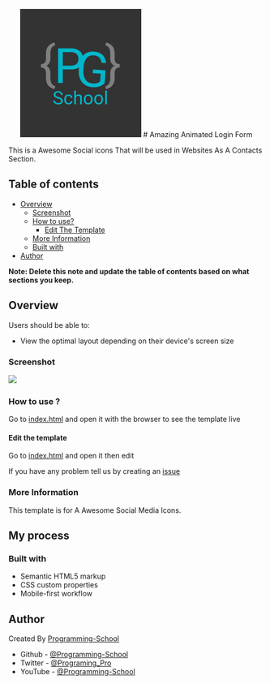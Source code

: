 <p align="center">
       <img src="./Logo.png" alt="Logo" />
       # Amazing Animated Login Form
</p>
This is a Awesome Social icons That will be used in Websites As A Contacts Section.

## Table of contents

- [Overview](#overview)
  - [Screenshot](#screenshot)
  - [How to use?](#how-to-use)
    - [Edit The Template](#edit-the-template)
  - [More Information](#more-information)
  - [Built with](#built-with)
- [Author](#author)

**Note: Delete this note and update the table of contents based on what sections you keep.**

## Overview

Users should be able to:

- View the optimal layout depending on their device's screen size

### Screenshot

<img src="./Overview.gif" />

### How to use ?

Go to [index.html](index.html) and open it with the browser to see the template live

#### Edit the template

Go to [index.html](index.html) and open it then edit

If you have any problem tell us by creating an [issue](https://github.com/mudit023/templates/issues/new/choose)

### More Information

This template is for A Awesome Social Media Icons.

## My process

### Built with

- Semantic HTML5 markup
- CSS custom properties
- Mobile-first workflow

## Author

Created By [Programming-School](https://www.github.com/Programing-School)

- Github - [@Programming-School](https://www.github.com/Programing-School)
- Twitter - [@Programing_Pro](https://www.twitter.com/Programing_Pro)
- YouTube - [@Programming-School](https://www.youtube.com/channel/UC1YTVmV31RZV2oie1kKpJkw)
